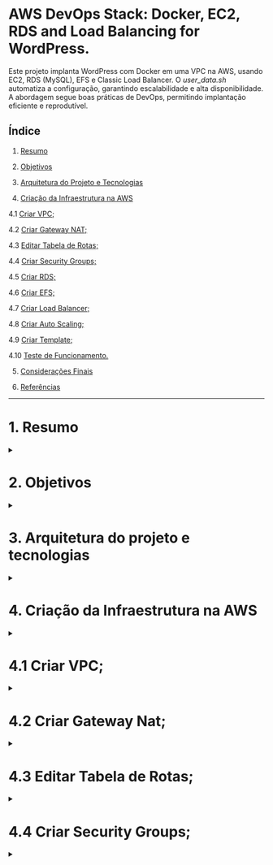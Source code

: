 # AWS DevOps Stack: Docker, EC2, RDS and Load Balancing for WordPress.

Este projeto implanta WordPress com Docker em uma VPC na AWS, usando EC2, RDS (MySQL), EFS e Classic Load Balancer. O *user_data.sh* automatiza a configuração, garantindo escalabilidade e alta disponibilidade. A abordagem segue boas práticas de DevOps, permitindo implantação eficiente e reprodutível.

## Índice

1. [Resumo](#resumo)

2. [Objetivos](#objetivos)

3. [Arquitetura do Projeto e Tecnologias](#arquitetura-do-projeto-e-tecnologias)

4. [Criação da Infraestrutura na AWS](#criação-da-infraestrutura-na-aws)

  4.1 [Criar VPC;](#Criar-VPC;)
  
  4.2 [Criar Gateway NAT;](#Criat-Gateway-NAT;)
  
  4.3 [Editar Tabela de Rotas;](#Editar-Tabela-de-Rotas;)
  
  4.4 [Criar Security Groups;](#Criar-Security-Groups:)
  
  4.5 [Criar RDS;](#Criar-RDS)
  
  4.6 [Criar EFS;](#Criar-EFS)
  
  4.7 [Criar Load Balancer;](#Criar-Load-Balancer;)
  
  4.8 [Criar Auto Scaling;](#Criar-Auto-Scaling;)
  
  4.9 [Criar Template;](#Criar-Template;)
  
  4.10 [Teste de Funcionamento.](#Teste-de-funcionamento)
   
5. [Considerações Finais](#considerações-finais)

6. [Referências](#referências)


----------------------------------------------------------------------------------------


# 1. Resumo

<div>
<details align="left">
    <summary></summary>

Este projeto consistiu na implementação de uma infraestrutura escalável na AWS para hospedar um site WordPress. Foi criada uma VPC, configurada uma instância EC2 com Docker e integrado um banco de dados gerenciado no Amazon RDS. A automação foi realizada via User Data, garantindo a inicialização automática do ambiente. Para garantir alta disponibilidade e desempenho, foram implementados um Auto Scaling Group e um Balanceador de Carga, além do monitoramento via CloudWatch. O resultado foi um sistema robusto, flexível e preparado para lidar com diferentes volumes de tráfego de forma eficiente.

</div>

# 2. Objetivos

<div>
<details align="left">
    <summary></summary>

Este projeto teve como objetivo a implementação de uma infraestrutura escalável e segura na AWS para hospedar um site WordPress, utilizando diversos serviços que garantem alta disponibilidade e desempenho. A criação da VPC permitiu a segmentação adequada da rede, garantindo maior controle sobre a comunicação entre os recursos. Em seguida, foi configurada uma instância EC2 onde foi instalado o Docker para facilitar a implantação e gerenciamento do WordPress.

Para o armazenamento dos dados, utilizamos o Amazon RDS, um serviço gerenciado que proporciona mais segurança e desempenho ao banco de dados. Além disso, foi implementado um script de inicialização no User Data da EC2, garantindo que a instância fosse provisionada corretamente e estivesse pronta para rodar o WordPress de forma automática.

A escalabilidade foi um fator essencial no projeto, sendo implementado um Auto Scaling Group juntamente com um Balanceador de Carga, o que permitiu a distribuição eficiente do tráfego e a criação automática de novas instâncias conforme a demanda aumentasse. Para garantir a estabilidade do ambiente, também foram definidas regras de escalonamento e configurado um monitoramento no CloudWatch, possibilitando a observação contínua do desempenho da infraestrutura.

</div>

# 3. Arquitetura do projeto e tecnologias

<div>
<details align="left">
    <summary></summary>

   **Arquitetura do projeto**

   ![Image](https://github.com/user-attachments/assets/e1cf6ff8-f0d6-4727-ba68-9a460841d43f)

   **Tecnologias**
   . Provisionamento da Instância EC2
   AWS EC2: Máquinas virtuais na AWS para hospedar os containers.
   User Data (user_data.sh): Script para automação da instalação do Docker na inicialização da instância.
   Docker: Engine para criação e gerenciamento dos containers.

   . Deploy do Wordpress em Containers
   Dockerfile / Docker Compose: Arquivo de configuração para criação e gerenciamento dos containers do WordPress e MySQL.
   WordPress Container: Aplicação principal rodando como container.
   AWS RDS (MySQL): Banco de dados gerenciado para armazenar os dados do WordPress.

   . Armazenamento e Arquivos Estáticos
   AWS EFS (Elastic File System): Sistema de arquivos distribuído para armazenar arquivos estáticos do WordPress.

   . Balanceamento de Carga e Configuração de Rede
   AWS Load Balancer (Classic Load Balancer - CLB): Para gerenciar o tráfego e distribuir conexões entre múltiplas instâncias de WordPress.
   VPC Privada: Para garantir que o WordPress não exponha um IP público diretamente.
   Regras de Segurança (Security Groups): Configuração para permitir tráfego somente pelo Load Balancer.

</div>

# 4. Criação da Infraestrutura na AWS

<div>
<details align="left">
    <summary></summary>

A infraestrutura proposta para o deploy do WordPress na AWS segue boas práticas de escalabilidade, segurança e automação. A instância EC2 é configurada automaticamente via User Data (user_data.sh) para instalar Docker ou Containerd, garantindo um ambiente replicável. O WordPress roda em um container, enquanto o banco de dados é gerenciado pelo AWS RDS (MySQL), assegurando persistência e desempenho.
Para armazenar arquivos estáticos, utiliza-se o AWS EFS, permitindo compartilhamento entre múltiplas instâncias. O tráfego de rede é gerenciado por um Classic Load Balancer (CLB), evitando a exposição direta do IP público e distribuindo conexões para maior disponibilidade. A infraestrutura é protegida por Security Groups, garantindo acesso controlado.

</div>

   # 4.1 Criar VPC;

<div>
<details align="left">
    <summary></summary>

   Acesse o console da AWS e, na barra de pesquisa, procure por **VPC**. Em seguida, clique na opção **"Criar VPC"**. Na tela de configuração, selecione a alternativa **"VPC e muito mais"**. No campo de nome, insira um identificador de sua escolha. Caso deseje modificar alguma configuração, fique à vontade para ajustá-la conforme necessário. Utilize a imagem abaixo como referência para garantir que as configurações estejam corretas.

   ![Image](https://github.com/user-attachments/assets/6fce6383-fef6-434b-b6e0-fb8b6ec5a05d)

</div>

   # 4.2 Criar Gateway Nat;

<div>
<details align="left">
    <summary></summary>

   No **Painel da VPC**, localizado no menu lateral esquerdo, clique na opção **"Gateways NAT"** e, em seguida, selecione **"Criar gateway NAT"**. No campo de nome, defina um identificador para o gateway. Escolha a **sub-rede pública** correspondente e mantenha a configuração padrão **"Público"** no campo **"Tipo de conectividade"**. Para concluir o processo, clique na opção **"Alocar IP elástico"**.

   ![Image](https://github.com/user-attachments/assets/b5518534-bc79-4c88-899a-47c359d4707f)

</div>

   # 4.3 Editar Tabela de Rotas;

<div>
<details align="left">
    <summary></summary>

   Ainda no **Painel da VPC**, no menu lateral esquerdo, clique em **"Tabelas de Rotas"**. Em seguida, selecione a tabela de rotas associada à sua **rede privada**. Na parte inferior da tela, acesse a aba **"Rotas"** e clique em **"Editar Rotas"**. Escolha a opção **"Adicionar Rota"** e preencha os campos conforme a imagem de referência: no primeiro campo, insira **"0.0.0.0/0"**; no segundo, selecione **"Gateway NAT"**; e, logo abaixo, especifique o **Gateway NAT** criado anteriormente.

   ![Image](https://github.com/user-attachments/assets/24f8bd91-ac1d-4160-8a17-746c54c7c7d1)
   
Observação: Certifique-se de repetir esse procedimento para a outra sub-rede privada, garantindo que ambas tenham a rota corretamente configurada.

</div>

   # 4.4 Criar Security Groups;

<div>
<details align="left">
    <summary></summary>

   No console da AWS, utilize a barra de pesquisa para localizar **Security Groups** e clique na opção **"Criar grupo de segurança"**.  

Antes de prosseguir, decida se utilizará um **Bastion Host (BH)**. Caso opte por usá-lo, siga a sequência normal de criação dos **Security Groups**. Caso contrário, pule a etapa referente ao **Security Group do BH** e ajuste as permissões de **SSH** na instância **EC2**.  

### **Sequência recomendada para criação dos Security Groups:**  
**Com Bastion Host (BH):**  
1. Criar **Security Group do BH**  
2. Criar **Security Group da EC2** (sem modificar as regras de saída)  
3. Criar **Security Group do RDS**  
4. Retornar ao **Security Group da EC2** e modificar as regras de saída conforme a imagem de referência  
5. Criar **Security Group do EFS**  

**Sem Bastion Host:**  
1. Criar **Security Group da EC2** (sem modificar as regras de saída)  
2. Criar **Security Group do RDS**  
3. Retornar ao **Security Group da EC2** e modificar as regras de saída conforme a imagem de referência  
4. Criar **Security Group do EFS**  

**Observações:**  
- Certifique-se de **associar cada Security Group à VPC criada anteriormente**.  
- Os nomes e descrições dos Security Groups podem ser personalizados conforme sua preferência.  
- As regras de entrada e saída devem seguir as configurações indicadas nas imagens de referência.

</div>
   

   

   


